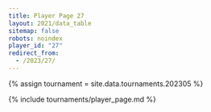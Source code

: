 ```yaml
---
title: Player Page 27
layout: 2021/data_table
sitemap: false
robots: noindex
player_id: "27"
redirect_from:
  - /2023/27/
---
```

{% assign tournament = site.data.tournaments.202305 %}

{% include tournaments/player_page.md %}
